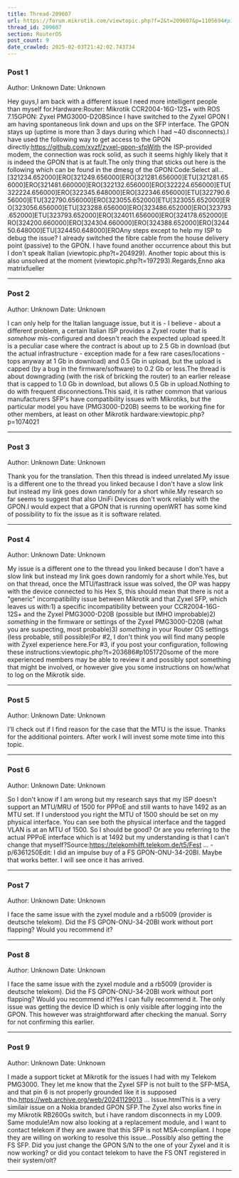 ```yaml
---
title: Thread-209607
url: https://forum.mikrotik.com/viewtopic.php?f=2&t=209607&p=1105694#p1105694
thread_id: 209607
section: RouterOS
post_count: 9
date_crawled: 2025-02-03T21:42:02.743734
---
```


### Post 1
Author: Unknown
Date: Unknown

Hey guys,I am back with a different issue I need more intelligent people than myself for.Hardware:Router: Mikrotik CCR2004-16G-12S+ with ROS 7.15GPON: Zyxel PMG3000-D20BSince I have switched to the Zyxel GPON I am having spontaneous link down and ups on the SFP interface. The GPON stays up (uptime is more than 3 days during which I had ~40 disconnects).I have used the following way to get access to the GPON directly:https://github.com/xvzf/zyxel-gpon-sfpWith the ISP-provided modem, the connection was rock solid, as such it seems highly likely that it is indeed the GPON that is at fault.The only thing that sticks out here is the following which can be found in the dmesg of the GPON:Code:Select all...[321234.652000]ERO[321249.656000]ERO[321281.656000]ETU[321281.656000]ERO[321481.660000]ERO[322132.656000]ERO[322224.656000]ETU[322224.656000]ERO[322345.648000]ERO[322346.656000]ETU[322790.656000]ETU[322790.656000]ERO[323055.652000]ETU[323055.652000]ERO[323056.656000]ETU[323288.656000]ERO[323486.652000]ERO[323793.652000]ETU[323793.652000]ERO[324011.656000]ERO[324178.652000]ERO[324200.660000]ERO[324304.660000]ERO[324388.652000]ERO[324450.648000]ETU[324450.648000]EROAny steps except to help my ISP to debug the issue? I already switched the fibre cable from the house delivery point (passive) to the GPON. I have found another occurrence about this but I don't speak Italian (viewtopic.php?t=204929). Another topic about this is also unsolved at the moment (viewtopic.php?t=197293).Regards,Enno aka matrixfueller

---
### Post 2
Author: Unknown
Date: Unknown

I can only help for the Italian language issue, but it is - I believe - about a different problem, a certain Italian ISP provides a Zyxel router  that is *somehow* mis-configured and doesn't reach the expected upload speed.It is a peculiar case where the contract is about up to 2.5 Gb in download (but the actual infrastructure - exception made for a few rare cases/locations - tops anyway at 1 Gb in download) and 0.5 Gb in upload, but the upload is capped (by a bug in the firmware/software) to 0.2 Gb or less.The thread is about downgrading (with the risk of bricking the router) to an earlier release that is capped to 1.0 Gb in download, but allows 0.5 Gb in upload.Nothing to do with frequent disconnections.This said, it is rather common that various manufacturers SFP's have compatibility issues with Mikrotiks, but the particular model you have (PMG3000-D20B) seems to be working fine for other members, at least on other Mikrotik hardware:viewtopic.php?p=1074021

---
### Post 3
Author: Unknown
Date: Unknown

Thank you for the translation. Then this thread is indeed unrelated.My issue is a different one to the thread you linked because I don't have a slow link but instead my link goes down randomly for a short while.My research so far seems to suggest that also UniFi Devices don't work reliably with the GPON.I would expect that a GPON that is running openWRT has some kind of possibility to fix the issue as it is software related.

---
### Post 4
Author: Unknown
Date: Unknown

My issue is a different one to the thread you linked because I don't have a slow link but instead my link goes down randomly for a short while.Yes, but on that thread, once the MTU/fasttrack issue was solved, the OP was happy with the device connected to his Hex S, this should mean that there is not a "generic" incompatibility issue between Mikrotik and that Zyxel SFP, which leaves us with:1) a specific incompatibility between your CCR2004-16G-12S+ and the Zyxel PMG3000-D20B (possible but IMHO improbable)2) *something* in the firmware or settings of the Zyxel PMG3000-D20B (what you are suspecting, most probable)3) *something* in your Router OS settings (less probable, still possible)For #2, I don't think you will find many people with Zyxel experience here.For #3, if you post your configuration, following these instructions:viewtopic.php?t=203686#p1051720some of the more experienced members may be able to review it and possibly spot something that might be involved, or however give you some instructions on how/what to log on the Mikrotik side.

---
### Post 5
Author: Unknown
Date: Unknown

I'll check out if I find reason for the case that the MTU is the issue. Thanks for the additional pointers. After work I will invest some mote time into this topic.

---
### Post 6
Author: Unknown
Date: Unknown

So I don't know if I am wrong but my research says that my ISP doesn't support an MTU/MRU of 1500 for PPPoE and still wants to have 1492 as an MTU set. If I understood you right the MTU of 1500 should be set on my physical interface. You can see both the physical interface and the tagged VLAN is at an MTU of 1500. So I should be good? Or are you referring to the actual PPPoE interface which is at 1492 but my understanding is that I can't change that myself?Source:https://telekomhilft.telekom.de/t5/Fest ... -p/6361250Edit: I did an impulse buy of a FS GPON-ONU-34-20BI. Maybe that works better. I will see once it has arrived.

---
### Post 7
Author: Unknown
Date: Unknown

I face the same issue with the zyxel module and a rb5009 (provider is deutsche telekom). Did the FS GPON-ONU-34-20BI work without port flapping? Would you recommend it?

---
### Post 8
Author: Unknown
Date: Unknown

I face the same issue with the zyxel module and a rb5009 (provider is deutsche telekom). Did the FS GPON-ONU-34-20BI work without port flapping? Would you recommend it?Yes I can fully recommend it. The only issue was getting the device ID which is only visible after logging into the GPON. This however was straightforward after checking the manual. Sorry for not confirming this earlier.

---
### Post 9
Author: Unknown
Date: Unknown

I made a support ticket at Mikrotik for the issues I had with my Telekom PMG3000. They let me know that the Zyxel SFP is not built to the SFP-MSA, and that pin 6 is not properly grounded like it is supposed tho.https://web.archive.org/web/20241129013 ... Issue.htmlThis is a very similair issue on a Nokia branded GPON SFP.The Zyxel also works fine in my Mikrotik RB260Gs switch, but i have random disconnects in my L009. Same module!Am now also looking at a replacement module, and I want to contact telekom if they are aware that this SFP is not MSA-compliant. I hope they are willing on working to resolve this issue...Possibly also getting the FS SFP. Did you just change the GPON S/N to the one of your Zyxel and it is now working? or did you contact telekom to have the FS ONT registered in their system/olt?

---
